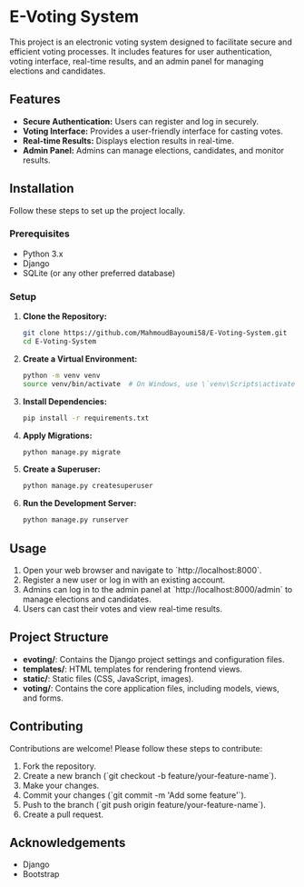 
# E-Voting System

This project is an electronic voting system designed to facilitate secure and efficient voting processes. It includes features for user authentication, voting interface, real-time results, and an admin panel for managing elections and candidates.

## Features

- **Secure Authentication:** Users can register and log in securely.
- **Voting Interface:** Provides a user-friendly interface for casting votes.
- **Real-time Results:** Displays election results in real-time.
- **Admin Panel:** Admins can manage elections, candidates, and monitor results.

## Installation

Follow these steps to set up the project locally.

### Prerequisites

- Python 3.x
- Django
- SQLite (or any other preferred database)

### Setup

1. **Clone the Repository:**

    ```bash
    git clone https://github.com/MahmoudBayoumi58/E-Voting-System.git
    cd E-Voting-System
    ```

2. **Create a Virtual Environment:**

    ```bash
    python -m venv venv
    source venv/bin/activate  # On Windows, use \`venv\Scripts\activate\`
    ```

3. **Install Dependencies:**

    ```bash
    pip install -r requirements.txt
    ```

4. **Apply Migrations:**

    ```bash
    python manage.py migrate
    ```

5. **Create a Superuser:**

    ```bash
    python manage.py createsuperuser
    ```

6. **Run the Development Server:**

    ```bash
    python manage.py runserver
    ```

## Usage

1. Open your web browser and navigate to \`http://localhost:8000\`.
2. Register a new user or log in with an existing account.
3. Admins can log in to the admin panel at \`http://localhost:8000/admin\` to manage elections and candidates.
4. Users can cast their votes and view real-time results.

## Project Structure

- **evoting/**: Contains the Django project settings and configuration files.
- **templates/**: HTML templates for rendering frontend views.
- **static/**: Static files (CSS, JavaScript, images).
- **voting/**: Contains the core application files, including models, views, and forms.

## Contributing

Contributions are welcome! Please follow these steps to contribute:

1. Fork the repository.
2. Create a new branch (\`git checkout -b feature/your-feature-name\`).
3. Make your changes.
4. Commit your changes (\`git commit -m 'Add some feature'\`).
5. Push to the branch (\`git push origin feature/your-feature-name\`).
6. Create a pull request.


## Acknowledgements

- Django
- Bootstrap
